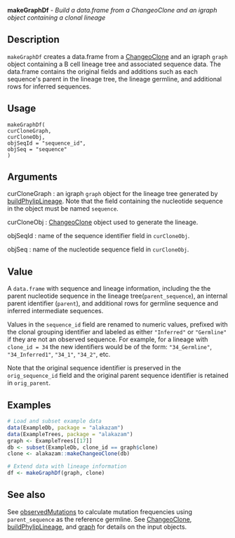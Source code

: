 **makeGraphDf** - *Build a data.frame from a ChangeoClone and an igraph object containing a clonal lineage*

Description
--------------------

`makeGraphDf` creates a data.frame from a [ChangeoClone](http://www.rdocumentation.org/packages/alakazam/topics/ChangeoClone-class) and an 
igraph `graph` object containing a B cell lineage tree and associated sequence data. 
The data.frame contains the original fields and additions such as each sequence's parent in the 
lineage tree, the lineage germline, and additional rows for inferred sequences.


Usage
--------------------
```
makeGraphDf(
curCloneGraph,
curCloneObj,
objSeqId = "sequence_id",
objSeq = "sequence"
)
```

Arguments
-------------------

curCloneGraph
:   an igraph `graph` object for the lineage tree generated by 
[buildPhylipLineage](http://www.rdocumentation.org/packages/alakazam/topics/buildPhylipLineage). Note that the field containing the 
nucleotide sequence in the object must be named `sequence`.

curCloneObj
:   [ChangeoClone](http://www.rdocumentation.org/packages/alakazam/topics/ChangeoClone-class) object used to generate the lineage.

objSeqId
:   name of the sequence identifier field in `curCloneObj`.

objSeq
:   name of the nucleotide sequence field in `curCloneObj`.




Value
-------------------

A `data.frame` with sequence and lineage information, including the
the parent nucleotide sequence in the lineage tree(`parent_sequence`), 
an internal parent identifier (`parent`), and additional rows for germline 
sequence and inferred intermediate sequences.

Values in the `sequence_id` field are renamed to numeric values,
prefixed with the clonal grouping identifier and labeled as either `"Inferred"` 
or `"Germline"` if they are not an observed sequence. For example, for a lineage 
with `clone_id = 34` the new identifiers would be of the form: 
`"34_Germline"`, `"34_Inferred1"`, `"34_1"`, `"34_2"`, etc.

Note that the original sequence identifier is preserved in the `orig_sequence_id` field 
and the original parent sequence identifier is retained in `orig_parent`.



Examples
-------------------

```R
# Load and subset example data
data(ExampleDb, package = "alakazam")
data(ExampleTrees, package = "alakazam")
graph <- ExampleTrees[[17]]
db <- subset(ExampleDb, clone_id == graph$clone)
clone <- alakazam::makeChangeoClone(db)

# Extend data with lineage information
df <- makeGraphDf(graph, clone)

```



See also
-------------------

See [observedMutations](observedMutations.md) to calculate mutation frequencies using
`parent_sequence` as the reference germline. See [ChangeoClone](http://www.rdocumentation.org/packages/alakazam/topics/ChangeoClone-class),
[buildPhylipLineage](http://www.rdocumentation.org/packages/alakazam/topics/buildPhylipLineage), and [graph](http://www.rdocumentation.org/packages/igraph/topics/make_graph) for details on the 
input objects.






